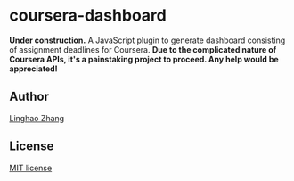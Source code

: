 # coursera-dashboard
**Under construction.** A JavaScript plugin to generate dashboard consisting of assignment deadlines for Coursera.
**Due to the complicated nature of Coursera APIs, it's a painstaking project to proceed. Any help would be appreciated!**

## Author
[Linghao Zhang](https://github.com/dnc1994)

## License
[MIT license](https://github.com/dnc1994/coursera-dashboard/blob/master/LICENSE)